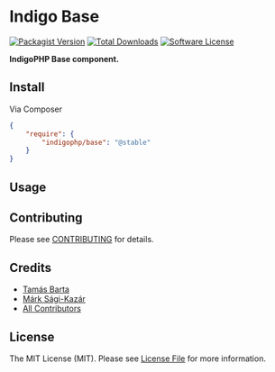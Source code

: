 # Indigo Base

[![Packagist Version](https://img.shields.io/packagist/v/indigophp/base.svg?style=flat-square)](https://packagist.org/packages/indigophp/base)
[![Total Downloads](https://img.shields.io/packagist/dt/indigophp/base.svg?style=flat-square)](https://packagist.org/packages/indigophp/base)
[![Software License](https://img.shields.io/badge/license-MIT-brightgreen.svg?style=flat-square)](LICENSE)

**IndigoPHP Base component.**


## Install

Via Composer

``` json
{
    "require": {
        "indigophp/base": "@stable"
    }
}
```


## Usage


## Contributing

Please see [CONTRIBUTING](https://github.com/indigophp/base/blob/develop/CONTRIBUTING.md) for details.


## Credits

- [Tamás Barta](https://github.com/TamasBarta)
- [Márk Sági-Kazár](https://github.com/sagikazarmark)
- [All Contributors](https://github.com/indigophp/base/contributors)


## License

The MIT License (MIT). Please see [License File](https://github.com/indigophp/base/blob/develop/LICENSE) for more information.
